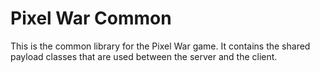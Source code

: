 # Pixel War Common

This is the common library for the Pixel War game. It contains the shared payload classes that are used between the server and the client.
